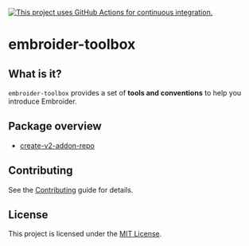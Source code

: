 [![This project uses GitHub Actions for continuous integration.](https://github.com/ijlee2/embroider-toolbox/actions/workflows/ci.yml/badge.svg)](https://github.com/ijlee2/embroider-toolbox/actions/workflows/ci.yml)

# embroider-toolbox


## What is it?

`embroider-toolbox` provides a set of **tools and conventions** to help you introduce Embroider.


## Package overview

- [create-v2-addon-repo](/packages/create-v2-addon-repos/README.md)


## Contributing

See the [Contributing](CONTRIBUTING.md) guide for details.


## License

This project is licensed under the [MIT License](LICENSE.md).
